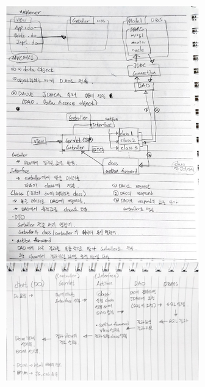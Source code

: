 
<img src="11-28 사진/KakaoTalk_20231204_050328666_01.jpg">
<img src="11-28 사진/KakaoTalk_20231204_050328666.jpg">


